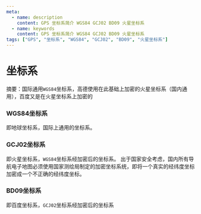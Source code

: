 ```yaml
---
meta:
  - name: description
    content: GPS 坐标系简介 WGS84 GCJ02 BD09 火星坐标系
  - name: keywords
    content: GPS 坐标系简介 WGS84 GCJ02 BD09 火星坐标系
tags: ["GPS", "坐标系", "WGS84", "GCJ02", "BD09", "火星坐标系"]
---
```


# 坐标系

<ImgView title="坐标系" width="200px" url="https://z.wiki/autoupload/2022-09-16/504ca78002d343bd89e6364a97916299.image.png" />

摘要：国际通用`WGS84`坐标系，高德使用在此基础上加密的火星坐标系（国内通用），百度又是在火星坐标系上加密的


### WGS84坐标系

即地球坐标系，国际上通用的坐标系。


### GCJ02坐标系

即火星坐标系，`WGS84`坐标系经加密后的坐标系。
出于国家安全考虑，国内所有导航电子地图必须使用国家测绘局制定的加密坐标系统，即将一个真实的经纬度坐标加密成一个不正确的经纬度坐标。



### BD09坐标系

即百度坐标系，`GCJ02`坐标系经加密后的坐标系


